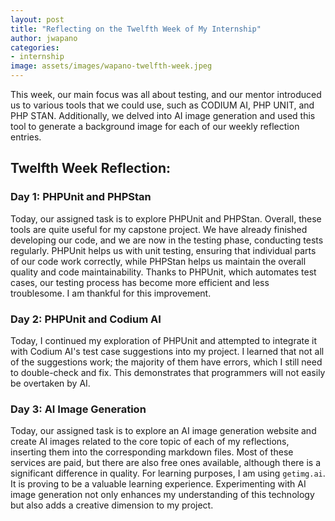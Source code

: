 ```yaml
---
layout: post
title: "Reflecting on the Twelfth Week of My Internship"
author: jwapano
categories: 
- internship
image: assets/images/wapano-twelfth-week.jpeg
---
```

This week, our main focus was all about testing, and our mentor introduced us to various tools that we could use, such as CODIUM AI, PHP UNIT, and PHP STAN. Additionally, we delved into AI image generation and used this tool to generate a background image for each of our weekly reflection entries.

## Twelfth Week Reflection:

### Day 1: PHPUnit and PHPStan

Today, our assigned task is to explore PHPUnit and PHPStan. Overall, these tools are quite useful for my capstone project. We have already finished developing our code, and we are now in the testing phase, conducting tests regularly. PHPUnit helps us with unit testing, ensuring that individual parts of our code work correctly, while PHPStan helps us maintain the overall quality and code maintainability. Thanks to PHPUnit, which automates test cases, our testing process has become more efficient and less troublesome. I am thankful for this improvement.

### Day 2: PHPUnit and Codium AI

Today, I continued my exploration of PHPUnit and attempted to integrate it with Codium AI's test case suggestions into my project. I learned that not all of the suggestions work; the majority of them have errors, which I still need to double-check and fix. This demonstrates that programmers will not easily be overtaken by AI.

### Day 3: AI Image Generation

Today, our assigned task is to explore an AI image generation website and create AI images related to the core topic of each of my reflections, inserting them into the corresponding markdown files. Most of these services are paid, but there are also free ones available, although there is a significant difference in quality. For learning purposes, I am using `getimg.ai`. It is proving to be a valuable learning experience. Experimenting with AI image generation not only enhances my understanding of this technology but also adds a creative dimension to my project.